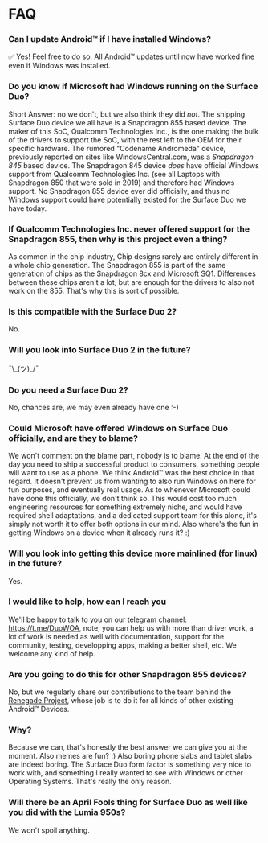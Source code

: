 # FAQ
### Can I update Android™ if I have installed Windows?

✅ Yes! Feel free to do so. All Android™ updates until now have worked fine even if Windows was installed.

### Do you know if Microsoft had Windows running on the Surface Duo?

Short Answer: no we don't, but we also think they did _not_. The shipping Surface Duo device we all have is a Snapdragon 855 based device. The maker of this SoC, Qualcomm Technologies Inc., is the one making the bulk of the drivers to support the SoC, with the rest left to the OEM for their specific hardware. The rumored "Codename Andromeda" device, previously reported on sites like WindowsCentral.com, was a _Snapdragon 845_ based device. The Snapdragon 845 device *does* have official Windows support from Qualcomm Technologies Inc. (see all Laptops with Snapdragon 850 that were sold in 2019) and therefore had Windows support. No Snapdragon 855 device ever did officially, and thus no Windows support could have potentially existed for the Surface Duo we have today.

### If Qualcomm Technologies Inc. never offered support for the Snapdragon 855, then why is this project even a thing?

As common in the chip industry, Chip designs rarely are entirely different in a whole chip generation. The Snapdragon 855 is part of the same generation of chips as the Snapdragon 8cx and Microsoft SQ1. Differences between these chips aren't a lot, but are enough for the drivers to also not work on the 855. That's why this is sort of possible.

### Is this compatible with the Surface Duo 2?

No.

### Will you look into Surface Duo 2 in the future?

¯\\_(ツ)\_/¯

### Do you need a Surface Duo 2?

No, chances are, we may even already have one :-)

### Could Microsoft have offered Windows on Surface Duo officially, and are they to blame?

We won't comment on the blame part, nobody is to blame. At the end of the day you need to ship a successful product to consumers, something people will want to use as a phone. We think Android™ was the best choice in that regard. It doesn't prevent us from wanting to also run Windows on here for fun purposes, and eventually real usage. As to whenever Microsoft could have done this officially, we don't think so. This would cost too much engineering resources for something extremely niche, and would have required shell adaptations, and a dedicated support team for this alone, it's simply not worth it to offer both options in our mind. Also where's the fun in getting Windows on a device when it already runs it? :)

### Will you look into getting this device more mainlined (for linux) in the future?

Yes.

### I would like to help, how can I reach you

We'll be happy to talk to you on our telegram channel: https://t.me/DuoWOA, note, you can help us with more than driver work, a lot of work is needed as well with documentation, support for the community, testing, developping apps, making a better shell, etc. We welcome any kind of help.

### Are you going to do this for other Snapdragon 855 devices?

No, but we regularly share our contributions to the team behind the [Renegade Project](https://github.com/EDK2-Porting), whose job is to do it for all kinds of other existing Android™ Devices.

### Why?

Because we can, that's honestly the best answer we can give you at the moment. Also memes are fun? :) Also boring phone slabs and tablet slabs are indeed boring. The Surface Duo form factor is something very nice to work with, and something I really wanted to see with Windows or other Operating Systems. That's really the only reason.

### Will there be an April Fools thing for Surface Duo as well like you did with the Lumia 950s?

We won't spoil anything.
